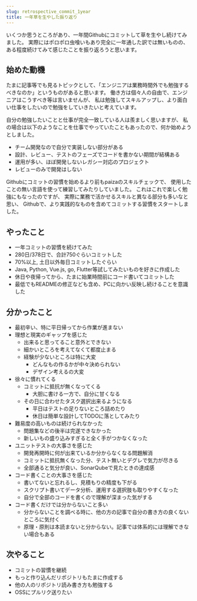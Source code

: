 ```yaml
---
slug: retrospective_commit_1year
title: 一年草を生やした振り返り
---
```


いくつか思うところがあり、一年間Githubにコミットして草を生やし続けてみました。 実際にはポロポロ虫喰いもあり完全に一年通した訳では無いものの、 ある程度続けてみて感じたことを振り返ろうと思います。

<!--truncate-->
## 始めた動機
たまに記事等でも見るトピックとして、「エンジニアは業務時間外でも勉強するべきなのか」というものがあると思います。 働き方は個々人の自由で、エンジニアはこうすべき等は言いませんが、 私は勉強してスキルアップし、より面白い仕事をしたいので勉強をしていきたいと考えています。

自分の勉強したいことと仕事が完全一致している人は羨ましく思いますが、 私の場合は以下のようなことを仕事でやっていたこともあったので、何か始めようとしました。

- チーム開発なので自分で実装しない部分がある
- 設計、レビュー、テストのフェーズでコードを書かない期間が結構ある
- 運用が多い、ほぼ開発しないレガシー対応のプロジェクト
- レビューのみで開発はしない

Githubにコミットの習慣を始めるより前もpaizaのスキルチェックで、 使用したことの無い言語を使って練習してみたりしていました。 これはこれで楽しく勉強にもなったのですが、 実際に業務で活かせるスキルと異なる部分も多いなと思い、 Githubで、より実践的なものを含めてコミットする習慣をスタートしました。

## やったこと
- 一年コミットの習慣を続けてみた
- 280日/378日で、合計750ぐらいコミットした
- 70%以上, 土日以外毎日コミットしたぐらい
- Java, Python, Vue.js, go, Flutter等試してみたいものを好きに作成した
- 休日や夜帰ってから、たまに始業時間前にコード書いてコミットした
- 最低でもREADMEの修正なども含め、PCに向かい反映し続けることを意識した

## 分かったこと
- 最初辛い、特に平日帰ってから作業が進まない
- 理想と現実のギャップを感じた
  - 出来ると思ってること意外とできない
  - 細かいところを考えてなくて都度止まる
  - 経験が少ないところは特に大変
    - どんなもの作るかが中々決められない
    - デザイン考えるの大変
- 徐々に慣れてくる
  - コミットに抵抗が無くなってくる
    - 大胆に書ける一方で、自分に甘くなる
  - その日に合わせたタスク選択出来るようになる
    - 平日はテストの足りないところ詰めたり
    - 休日は簡単な設計してTODOに落としてみたり
- 難易度の高いものは続けられなかった
  - 問題集などの後半は完遂できなかった
  - 新しいもの盛り込みすぎると全く手がつかなくなった
- ユニットテストの大事さを感じた
  - 開発再開時に何が出来ているか分からなくなる問題解消
  - コミットに抵抗無くなった分、テスト無いとデグレで気力が尽きる
  - 全部通ると気分が良い、SonarQubeで見たときの達成感
- コード書くことの大事さを感じた
  - 書いてないと忘れるし、見積もりの精度も下がる
  - スクリプト書いてデータ分析、運用する選択肢も取りやすくなった
  - 自分で全部のコードを書くので理解が深まった気がする
- コード書くだけでは分からないこと多い
  - 分からないことを調べる時に、他の方の記事で自分の書き方の良くないところに気付く
  - 原理・原則は本読まないと分からない。記事では体系的には理解できない場合もある

## 次やること
- コミットの習慣を継続
- もっと作り込んだリポジトリもたまに作成する
- 他の人のリポジトリ読み書き方も勉強する
- OSSにプルリク送りたい